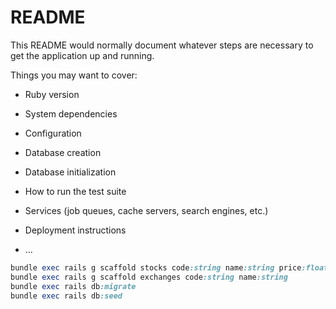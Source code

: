# README

This README would normally document whatever steps are necessary to get the
application up and running.

Things you may want to cover:

* Ruby version

* System dependencies

* Configuration

* Database creation

* Database initialization

* How to run the test suite

* Services (job queues, cache servers, search engines, etc.)

* Deployment instructions

* ...

```ruby
bundle exec rails g scaffold stocks code:string name:string price:float exchange_id:integer
bundle exec rails g scaffold exchanges code:string name:string
bundle exec rails db:migrate
bundle exec rails db:seed
```